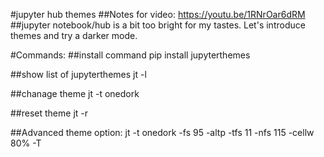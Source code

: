 #jupyter hub themes
##Notes for video: https://youtu.be/1RNrOar6dRM
##jupyter notebook/hub is a bit too bright for my tastes. Let's introduce themes and try a darker mode.

#Commands:
##install command
pip install jupyterthemes

##show list of jupyterthemes
jt -l  

##chanage theme 
jt -t onedork

##reset theme
jt -r

##Advanced theme option: 
jt -t onedork -fs 95 -altp -tfs 11 -nfs 115 -cellw 80% -T
